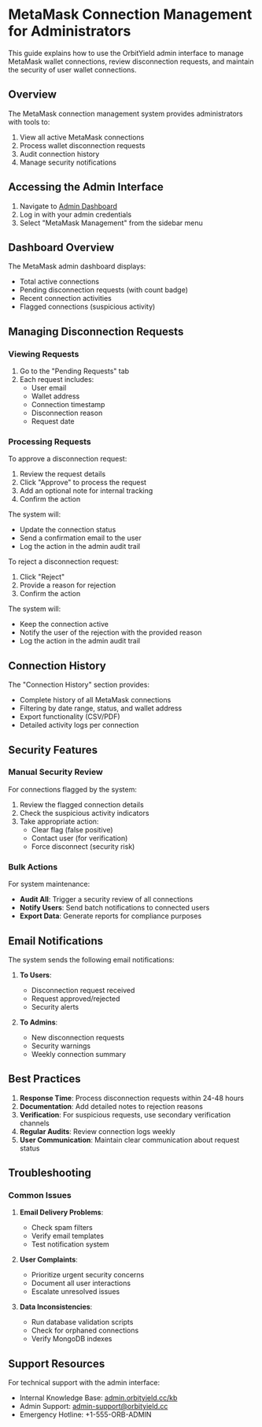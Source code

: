 # MetaMask Connection Management for Administrators

This guide explains how to use the OrbitYield admin interface to manage MetaMask wallet connections, review disconnection requests, and maintain the security of user wallet connections.

## Overview

The MetaMask connection management system provides administrators with tools to:

1. View all active MetaMask connections
2. Process wallet disconnection requests
3. Audit connection history
4. Manage security notifications

## Accessing the Admin Interface

1. Navigate to [Admin Dashboard](https://app.orbityield.cc/admin)
2. Log in with your admin credentials
3. Select "MetaMask Management" from the sidebar menu

## Dashboard Overview

The MetaMask admin dashboard displays:

- Total active connections
- Pending disconnection requests (with count badge)
- Recent connection activities
- Flagged connections (suspicious activity)

## Managing Disconnection Requests

### Viewing Requests

1. Go to the "Pending Requests" tab
2. Each request includes:
   - User email
   - Wallet address
   - Connection timestamp
   - Disconnection reason
   - Request date

### Processing Requests

To approve a disconnection request:

1. Review the request details
2. Click "Approve" to process the request
3. Add an optional note for internal tracking
4. Confirm the action

The system will:
- Update the connection status
- Send a confirmation email to the user
- Log the action in the admin audit trail

To reject a disconnection request:

1. Click "Reject"
2. Provide a reason for rejection
3. Confirm the action

The system will:
- Keep the connection active
- Notify the user of the rejection with the provided reason
- Log the action in the admin audit trail

## Connection History

The "Connection History" section provides:

- Complete history of all MetaMask connections
- Filtering by date range, status, and wallet address
- Export functionality (CSV/PDF)
- Detailed activity logs per connection

## Security Features

### Manual Security Review

For connections flagged by the system:

1. Review the flagged connection details
2. Check the suspicious activity indicators
3. Take appropriate action:
   - Clear flag (false positive)
   - Contact user (for verification)
   - Force disconnect (security risk)

### Bulk Actions

For system maintenance:

- **Audit All**: Trigger a security review of all connections
- **Notify Users**: Send batch notifications to connected users
- **Export Data**: Generate reports for compliance purposes

## Email Notifications

The system sends the following email notifications:

1. **To Users**:
   - Disconnection request received
   - Request approved/rejected
   - Security alerts

2. **To Admins**:
   - New disconnection requests
   - Security warnings
   - Weekly connection summary

## Best Practices

1. **Response Time**: Process disconnection requests within 24-48 hours
2. **Documentation**: Add detailed notes to rejection reasons
3. **Verification**: For suspicious requests, use secondary verification channels
4. **Regular Audits**: Review connection logs weekly
5. **User Communication**: Maintain clear communication about request status

## Troubleshooting

### Common Issues

1. **Email Delivery Problems**:
   - Check spam filters
   - Verify email templates
   - Test notification system

2. **User Complaints**:
   - Prioritize urgent security concerns
   - Document all user interactions
   - Escalate unresolved issues

3. **Data Inconsistencies**:
   - Run database validation scripts
   - Check for orphaned connections
   - Verify MongoDB indexes

## Support Resources

For technical support with the admin interface:

- Internal Knowledge Base: [admin.orbityield.cc/kb](https://admin.orbityield.cc/kb)
- Admin Support: admin-support@orbityield.cc
- Emergency Hotline: +1-555-ORB-ADMIN
